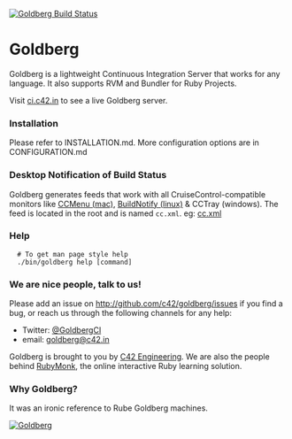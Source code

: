 <a href='http://ci.c42.in/projects/goldberg_193'><img src='http://ci.c42.in/projects/goldberg_193.png' alt='Goldberg Build Status'></a>

# Goldberg

Goldberg is a lightweight Continuous Integration Server that works for any language. It also supports RVM and Bundler for Ruby Projects.

Visit [ci.c42.in][] to see a live Goldberg server.

### Installation

Please refer to INSTALLATION.md. More configuration options are in CONFIGURATION.md

### Desktop Notification of Build Status

Goldberg generates feeds that work with all CruiseControl-compatible monitors like [CCMenu (mac)][], [BuildNotify (linux)][] & CCTray (windows). The feed is located in the root and is named `cc.xml`. eg: [cc.xml](http://ci.c42.in/cc.xml)

### Help

      # To get man page style help
      ./bin/goldberg help [command]

### We are nice people, talk to us!

Please add an issue on http://github.com/c42/goldberg/issues if you find a bug, or reach us through the following channels for any help:

-   Twitter: [@GoldbergCI](http://twitter.com/GoldbergCI 'GoldbergCI')
-   email: goldberg@c42.in

Goldberg is brought to you by [C42 Engineering][]. We are also the people behind [RubyMonk][], the online interactive Ruby learning solution.

  [C42 Engineering]: http://c42.in
  [CruiseControl.rb]: https://github.com/thoughtworks/cruisecontrol.rb
  [ci.c42.in]: http://ci.c42.in
  [CCMenu (mac)]: http://ccmenu.sourceforge.net/
  [BuildNotify (linux)]: https://bitbucket.org/Anay/buildnotify/wiki/Home
  [RubyMonk]: http://rubymonk.com
  [Bundler]: http://gembundler.com/

### Why Goldberg?

It was an ironic reference to Rube Goldberg machines.

[![Goldberg](https://upload.wikimedia.org/wikipedia/en/8/88/Rubenvent.jpg "Rube Goldberg machine")](http://en.wikipedia.org/wiki/Rube_Goldberg_machine)
